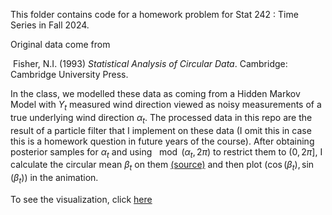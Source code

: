 This folder contains code for a homework problem for Stat 242 : Time Series in Fall 2024.

Original data come from

​	Fisher, N.I. (1993) *Statistical Analysis of Circular Data*. Cambridge: Cambridge University Press. 

In the class, we modelled these data as coming from a Hidden Markov Model with $Y_t$ measured wind direction viewed as noisy measurements of a true underlying wind direction $\alpha_t$. The processed data in this repo are the result of a particle filter that I implement on these data (I omit this in case this is a homework question in future years of the course). After obtaining posterior samples for $\alpha_t$ and using $\mod(\alpha_t,2\pi)$ to restrict them to $(0,2\pi]$, I calculate the circular mean $\beta_t$ on them [(source)](https://en.wikipedia.org/wiki/Circular_mean) and then plot ($\cos(\beta_t),\sin(\beta_t)$) in the animation.

To see the visualization, click [here](https://kchaz.github.io/DataViz/windviz.html)

